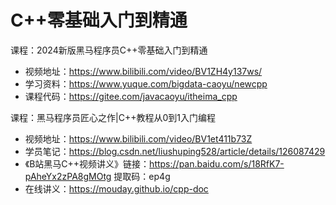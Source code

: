 # C++零基础入门到精通

课程：2024新版黑马程序员C++零基础入门到精通

- 视频地址：https://www.bilibili.com/video/BV1ZH4y137ws/
- 学习资料：https://www.yuque.com/bigdata-caoyu/newcpp
- 课程代码：https://gitee.com/javacaoyu/itheima_cpp

课程：黑马程序员匠心之作|C++教程从0到1入门编程

- 视频地址：https://www.bilibili.com/video/BV1et411b73Z
- 学员笔记：https://blog.csdn.net/liushuping528/article/details/126087429
- 《B站黑马C++视频讲义》链接：https://pan.baidu.com/s/18RfK7-pAheYx2zPA8gMOtg 提取码：ep4g
- 在线讲义：https://mouday.github.io/cpp-doc